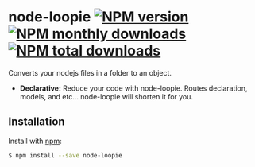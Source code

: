 # node-loopie [![NPM version](https://img.shields.io/npm/v/node-loopie.svg?style=flat)](https://www.npmjs.com/package/node-loopie) [![NPM monthly downloads](https://img.shields.io/npm/dm/node-loopie.svg?style=flat)](https://www.npmjs.com/package/node-loopiel) [![NPM total downloads](https://img.shields.io/npm/dt/node-loopie.svg?style=flat)](https://www.npmjs.com/package/node-loopie)

Converts your nodejs files in a folder to an object.

- **Declarative:** Reduce your code with node-loopie. Routes declaration, models, and etc... node-loopie will shorten it for you.

## Installation

Install with [npm](https://www.npmjs.com/):

```sh
$ npm install --save node-loopie
```
